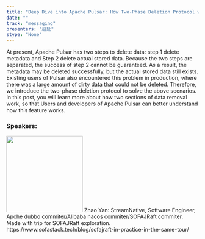 ```yaml
---
title: "Deep Dive into Apache Pulsar: How Two-Phase Deletion Protocol works between Storage and Metadata"
date: "" 
track: "messaging"
presenters: "赵延"
stype: "None"
---
```

At present, Apache Pulsar has two steps to delete data: step 1 delete metadata and Step 2 delete actual stored data.
Because the two steps are separated, the success of step 2 cannot be guaranteed. As a result, the metadata may be deleted successfully, but the actual stored data still exists. Existing users of Pulsar also encountered this problem in production, where there was a large amount of dirty data that could not be deleted.
Therefore, we introduce the two-phase deletion protocol to solve the above scenarios. In this post, you will learn more about how two sections of data removal work, so that Users and developers of Apache Pulsar can better understand how this feature works.
 ### Speakers: 
 <img src="images/speaker/1189.png" width="200" />
 Zhao Yan: StreamNative, Software Engineer, Apche dubbo commiter/Alibaba nacos commiter/SOFAJRaft commiter.
Made with trip for SOFAJRaft exploration. https://www.sofastack.tech/blog/sofajraft-in-practice-in-the-same-tour/
 